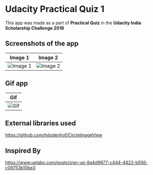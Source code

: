 # **Udacity Practical Quiz 1**
This app was made as a part of **Practical Quiz** in the **Udacity India Scholarship Challenge 2018**

## **Screenshots of the app**
| Image 1| Image 2 |
|:---:|:---:|
|![Image 1](https://github.com/debo1994/UdacityPracticalQuiz/blob/master/screenshots/Screenshot_20180427-150222.png)|![Image 2](https://github.com/debo1994/UdacityPracticalQuiz/blob/master/screenshots/Screenshot_20180427-150227.png)

## **Gif app**
|Gif| 
|:---:|
|![Gif](https://github.com/debo1994/UdacityPracticalQuiz/blob/master/gif/videotogif_2018.04.27_15.24.47.gif)|

## **External libraries used**
https://github.com/hdodenhof/CircleImageView

## **Inspired By**
https://www.uplabs.com/posts/sign-up-8a4d9977-c444-4422-b556-c09753b10be3
